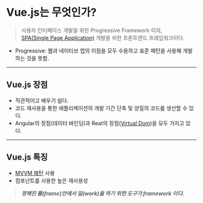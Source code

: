 # Vue.js는 무엇인가?
>사용자 인터페이스 개발을 위한 Progressive Framework 이자,  
>[SPA(Single Page Application)](../../SPA_SSR.md) 개발을 위한 프론트엔드 프레임워크이다.
- Progressive: 웹과 네이티브 앱의 이점을 모두 수용하고 표준 패턴을 사용해 개발하는 것을 뜻함.
---

## Vue.js 장점
- 직관적이고 배우기 쉽다.
- 코드 재사용을 통한 애플리케이션의 개발 기간 단축 및 양질의 코드를 생산할 수 있다.
- Angular의 장점(데이터 바인딩)과 Reat의 장점([Virtual Dom](../../VirtualDom.md))을 모두 가지고 있다.
---

## Vue.js 특징
- [MVVM 패턴](../../DesignPattern.md) 사용
- 컴포넌트를 사용한 높은 재사용성

>***정해진 틀(frame)안에서 일(work)을 하기 위한 도구가 framework 이다.***